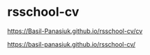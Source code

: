# rsschool-cv

https://Basil-Panasiuk.github.io/rsschool-cv/cv


https://basil-panasiuk.github.io/rsschool-cv/
